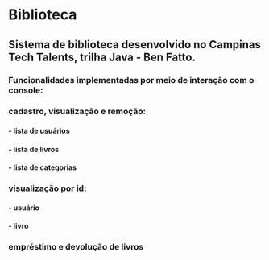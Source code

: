 
# Biblioteca

## Sistema de biblioteca desenvolvido no Campinas Tech Talents, trilha Java - Ben Fatto.

### Funcionalidades implementadas por meio de interação com o console:

###    cadastro, visualização e remoção:
####   - lista de usuários
####   - lista de livros
####   - lista de categorias

### visualização por id:
#### - usuário
#### - livro

### empréstimo e devolução de livros



            